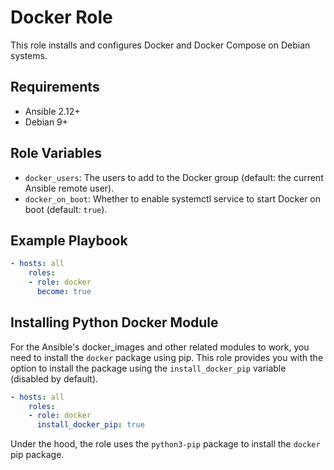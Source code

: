 # Docker Role

This role installs and configures Docker and Docker Compose on Debian systems.

## Requirements

- Ansible 2.12+
- Debian 9+

## Role Variables

- `docker_users`: The users to add to the Docker group (default: the current Ansible remote user).
- `docker_on_boot`: Whether to enable systemctl service to start Docker on boot (default: `true`).

## Example Playbook

```yaml
- hosts: all
    roles:
    - role: docker
      become: true
```

## Installing Python Docker Module

For the Ansible's docker_images and other related modules to work, you need to install the `docker` package using pip. This role provides you with the option to install the package using the `install_docker_pip` variable (disabled by default).

```yaml
- hosts: all
    roles:
    - role: docker
      install_docker_pip: true
```

Under the hood, the role uses the `python3-pip` package to install the `docker` pip package.
